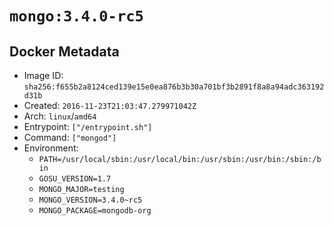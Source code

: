 # `mongo:3.4.0-rc5`

## Docker Metadata

- Image ID: `sha256:f655b2a8124ced139e15e0ea876b3b30a701bf3b2891f8a8a94adc363192d31b`
- Created: `2016-11-23T21:03:47.279971042Z`
- Arch: `linux`/`amd64`
- Entrypoint: `["/entrypoint.sh"]`
- Command: `["mongod"]`
- Environment:
  - `PATH=/usr/local/sbin:/usr/local/bin:/usr/sbin:/usr/bin:/sbin:/bin`
  - `GOSU_VERSION=1.7`
  - `MONGO_MAJOR=testing`
  - `MONGO_VERSION=3.4.0~rc5`
  - `MONGO_PACKAGE=mongodb-org`
